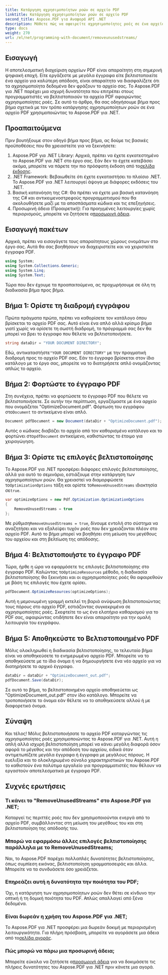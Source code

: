 ```yaml
---
title: Κατάργηση αχρησιμοποίητων ροών σε αρχείο PDF
linktitle: Κατάργηση αχρησιμοποίητων ροών σε αρχείο PDF
second_title: Aspose.PDF για Αναφορά API .NET
description: Μάθετε πώς να αφαιρείτε αχρησιμοποίητες ροές σε ένα αρχείο PDF χρησιμοποιώντας το Aspose.PDF για .NET για βελτιστοποίηση του μεγέθους και της απόδοσης του αρχείου.
type: docs
weight: 270
url: /el/net/programming-with-document/removeunusedstreams/
---
```

## Εισαγωγή

Η αποτελεσματική διαχείριση αρχείων PDF είναι απαραίτητη στη σημερινή ψηφιακή εποχή. Είτε εργάζεστε με μεγάλα έγγραφα είτε βελτιστοποιείτε ένα αρχείο για καλύτερη απόδοση, είναι απαραίτητο να διασφαλίζετε ότι τα αχρησιμοποίητα δεδομένα δεν φράζουν το αρχείο σας. Το Aspose.PDF για .NET παρέχει μια ισχυρή δυνατότητα που επιτρέπει στους προγραμματιστές να βελτιστοποιούν τα αρχεία PDF αφαιρώντας αχρησιμοποίητες ροές. Σε αυτό το άρθρο, θα σας οδηγήσουμε βήμα προς βήμα σχετικά με τον τρόπο κατάργησης αχρησιμοποίητων ροών σε ένα αρχείο PDF χρησιμοποιώντας το Aspose.PDF για .NET.

## Προαπαιτούμενα

Πριν βουτήξουμε στον οδηγό βήμα προς βήμα, ας δούμε τις βασικές προϋποθέσεις που θα χρειαστείτε για να ξεκινήσετε:

1.  Aspose.PDF για .NET Library: Αρχικά, πρέπει να έχετε εγκατεστημένο το Aspose.PDF για .NET στο έργο σας. Εάν δεν το έχετε κατεβάσει ακόμα, μπορείτε να πάρετε την πιο πρόσφατη έκδοση από το[σελίδα έκδοσης](https://releases.aspose.com/pdf/net/).
2. .NET Framework: Βεβαιωθείτε ότι έχετε εγκαταστήσει το πλαίσιο .NET. Το Aspose.PDF για .NET λειτουργεί άψογα με διάφορες εκδόσεις του .NET.
3. Βασική κατανόηση της C#: Θα πρέπει να έχετε μια βασική κατανόηση της C# και αντικειμενοστρεφούς προγραμματισμού που θα ακολουθήσετε μαζί με τα αποσπάσματα κώδικα και τις επεξηγήσεις.
4.  Προσωρινή άδεια (Προαιρετική): Για προηγμένες λειτουργίες χωρίς περιορισμούς, μπορείτε να ζητήσετε α[προσωρινή άδεια](https://purchase.aspose.com/temporary-license/).


## Εισαγωγή πακέτων

Αρχικά, πρέπει να εισαγάγετε τους απαραίτητους χώρους ονομάτων στο έργο σας. Αυτά θα σας βοηθήσουν να διαχειριστείτε και να χειριστείτε έγγραφα PDF.

```csharp
using System;
using System.Collections.Generic;
using System.Linq;
using System.Text;
```

Τώρα που δεν έχουμε τα προαπαιτούμενα, ας προχωρήσουμε σε όλη τη διαδικασία βήμα προς βήμα.

## Βήμα 1: Ορίστε τη διαδρομή εγγράφου

Πρώτα πράγματα πρώτα, πρέπει να καθορίσετε τον κατάλογο όπου βρίσκεται το αρχείο PDF σας. Αυτό είναι ένα απλό αλλά κρίσιμο βήμα γιατί χωρίς να ορίσετε τη σωστή διαδρομή, το πρόγραμμά σας δεν θα μπορεί να βρει το έγγραφο που θέλετε να βελτιστοποιήσετε.

```csharp
string dataDir = "YOUR DOCUMENT DIRECTORY";
```

 Εδώ, αντικαταστήστε`"YOUR DOCUMENT DIRECTORY"` με την πραγματική διαδρομή προς το αρχείο PDF σας. Εάν το έγγραφο βρίσκεται στον ίδιο κατάλογο με το έργο σας, μπορείτε να το διατηρήσετε απλό ονομάζοντας απλώς το αρχείο.

## Βήμα 2: Φορτώστε το έγγραφο PDF

Στη συνέχεια, πρέπει να φορτώσετε το έγγραφο PDF που θέλετε να βελτιστοποιήσετε. Σε αυτήν την περίπτωση, εργαζόμαστε με ένα αρχείο που ονομάζεται "OptimizeDocument.pdf". Φόρτωση του εγγράφου στο`Document` το αντικείμενο είναι απλό.

```csharp
Document pdfDocument = new Document(dataDir + "OptimizeDocument.pdf");
```

 Αυτός ο κώδικας διαβάζει το αρχείο από τον καθορισμένο κατάλογο και το φορτώνει στο`pdfDocument` αντικείμενο, καθιστώντας το έτοιμο για χειραγώγηση.

## Βήμα 3: Ορίστε τις επιλογές βελτιστοποίησης

 Το Aspose.PDF για .NET προσφέρει διάφορες επιλογές βελτιστοποίησης, αλλά για αυτό το σεμινάριο, εστιάζουμε στην κατάργηση των αχρησιμοποίητων ροών. Θα χρειαστεί να διαμορφώσετε το`OptimizationOptions` τάξη και ορίστε το`RemoveUnusedStreams` ιδιοκτησία σε`true`.

```csharp
var optimizeOptions = new Pdf.Optimization.OptimizationOptions
{
    RemoveUnusedStreams = true
};
```

 Με ρύθμιση`RemoveUnusedStreams = true`, δίνουμε εντολή στο σύστημα να αναζητήσει και να εξαλείψει τυχόν ροές που δεν χρειάζονται πλέον στο αρχείο PDF. Αυτό το βήμα μπορεί να βοηθήσει στη μείωση του μεγέθους του αρχείου και στη βελτίωση της απόδοσης.

## Βήμα 4: Βελτιστοποιήστε το έγγραφο PDF

 Τώρα, ήρθε η ώρα να εφαρμόσετε τις επιλογές βελτιστοποίησης στο έγγραφο PDF. Καλώντας το`OptimizeResources` μέθοδο, η διαδικασία βελτιστοποίησης θα ξεκινήσει και οι αχρησιμοποίητες ροές θα αφαιρεθούν με βάση τις επιλογές που έχετε ορίσει.

```csharp
pdfDocument.OptimizeResources(optimizeOptions);
```

Αυτή η μεμονωμένη γραμμή εκτελεί τη βαριά ανύψωση βελτιστοποιώντας τους πόρους στο αρχείο PDF, εστιάζοντας συγκεκριμένα σε αχρησιμοποίητες ροές. Σκεφτείτε το ως ένα ελατήριο καθαρισμού για το PDF σας, αφαιρώντας οτιδήποτε δεν είναι απαραίτητο για την ομαλή λειτουργία του εγγράφου.

## Βήμα 5: Αποθηκεύστε το Βελτιστοποιημένο PDF

Μόλις ολοκληρωθεί η διαδικασία βελτιστοποίησης, το τελευταίο βήμα είναι να αποθηκεύσετε το ενημερωμένο αρχείο PDF. Μπορείτε να το αποθηκεύσετε με το ίδιο όνομα ή να δημιουργήσετε ένα νέο αρχείο για να διατηρήσετε το αρχικό έγγραφο.

```csharp
dataDir = dataDir + "OptimizeDocument_out.pdf";
pdfDocument.Save(dataDir);
```

Σε αυτό το βήμα, το βελτιστοποιημένο αρχείο αποθηκεύεται ως "OptimizeDocument_out.pdf" στον ίδιο κατάλογο. Μπορείτε να τροποποιήσετε το όνομα εάν θέλετε να το αποθηκεύσετε αλλού ή με διαφορετικό όνομα.

## Σύναψη

Και τέλος! Μόλις βελτιστοποιήσατε το αρχείο PDF καταργώντας τις αχρησιμοποίητες ροές χρησιμοποιώντας το Aspose.PDF για .NET. Αυτή η απλή αλλά ισχυρή βελτιστοποίηση μπορεί να κάνει μεγάλη διαφορά όσον αφορά το μέγεθος και την απόδοση του αρχείου, ειδικά όταν αντιμετωπίζετε μεγάλα έγγραφα ή έγγραφα με μεγάλους πόρους. Η ευελιξία και το ολοκληρωμένο σύνολο χαρακτηριστικών του Aspose.PDF το καθιστούν ένα πολύτιμο εργαλείο για προγραμματιστές που θέλουν να εργαστούν αποτελεσματικά με έγγραφα PDF.

## Συχνές ερωτήσεις

### Τι κάνει το "RemoveUnusedStreams" στο Aspose.PDF για .NET;
Καταργεί τις περιττές ροές που δεν χρησιμοποιούνται ενεργά από το αρχείο PDF, συμβάλλοντας στη μείωση του μεγέθους του και στη βελτιστοποίηση της απόδοσής του.

### Μπορώ να εφαρμόσω άλλες επιλογές βελτιστοποίησης παράλληλα με το RemoveUnusedStreams;
Ναι, το Aspose.PDF παρέχει πολλαπλές δυνατότητες βελτιστοποίησης, όπως συμπίεση εικόνας, βελτιστοποίηση γραμματοσειράς και άλλα. Μπορείτε να τα συνδυάσετε όσο χρειάζεται.

### Επηρεάζει αυτή η δυνατότητα την ποιότητα του PDF;
Όχι, η κατάργηση των αχρησιμοποίητων ροών δεν θέτει σε κίνδυνο την οπτική ή τη δομική ποιότητα του PDF. Απλώς απαλλαγεί από ξένα δεδομένα.

### Είναι δωρεάν η χρήση του Aspose.PDF για .NET;
 Το Aspose.PDF για .NET προσφέρει μια δωρεάν δοκιμή με περιορισμένη λειτουργικότητα. Για πλήρη πρόσβαση, μπορείτε να αγοράσετε μια άδεια από το[σελίδα αγοράς](https://purchase.aspose.com/buy).

### Πώς μπορώ να πάρω μια προσωρινή άδεια;
 Μπορείτε εύκολα να ζητήσετε α[προσωρινή άδεια](https://purchase.aspose.com/temporary-license/) για να δοκιμάσετε τις πλήρεις δυνατότητες του Aspose.PDF για .NET πριν κάνετε μια αγορά.